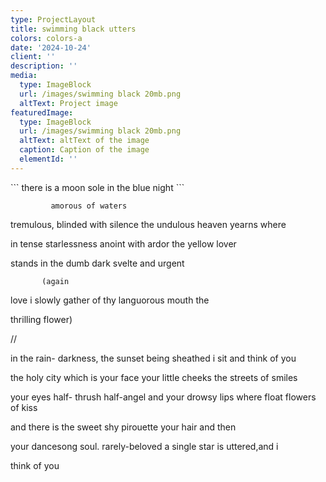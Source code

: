 ```yaml
---
type: ProjectLayout
title: swimming black utters
colors: colors-a
date: '2024-10-24'
client: ''
description: ''
media:
  type: ImageBlock
  url: /images/swimming black 20mb.png
  altText: Project image
featuredImage:
  type: ImageBlock
  url: /images/swimming black 20mb.png
  altText: altText of the image
  caption: Caption of the image
  elementId: ''
---
```

<div style="text-align: left">```
there is a 
moon sole 
in the blue 
night 
```</div>

```
         amorous of waters 
```

tremulous,
blinded with silence the
undulous heaven yearns where

in tense starlessness
anoint with ardor
the yellow lover

stands in the dumb dark
svelte
and
urgent

```
       (again 
```

love i slowly
gather
of thy languorous mouth the

thrilling
flower)

//

in the rain-
darkness,        the sunset
being sheathed i sit and
think of you

the holy
city which is your face
your little cheeks the streets
of smiles

your eyes half-
thrush
half-angel and your drowsy
lips where float flowers of kiss

and
there is the sweet shy pirouette
your hair
and then

your dancesong
soul.      rarely-beloved
a single star is
uttered,and i

think
of you

```</div>
```

